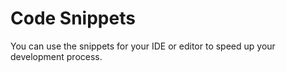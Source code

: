 # Code Snippets

You can use the snippets for your IDE or editor to speed up your development process.
